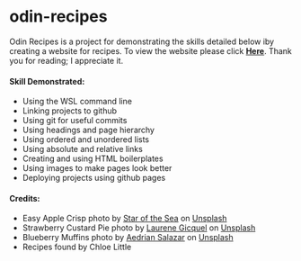 # odin-recipes
<p>Odin Recipes is a project for demonstrating the skills detailed below iby creating a website for recipes. To view the website please click <strong><a href="https://joshu-git.github.io/odin-recipes/index.html" target="_black " rel="noopener noreferrer">Here</a></strong>. Thank you for reading; I appreciate it.</p>
<h4>Skill Demonstrated:</h4>
<ul>
    <li>Using the WSL command line</li>
    <li>Linking projects to github</li>
    <li>Using git for useful commits</li>
    <li>Using headings and page hierarchy</li>
    <li>Using ordered and unordered lists</li>
    <li>Using absolute and relative links</li>
    <li>Creating and using HTML boilerplates</li>
    <li>Using images to make pages look better</li>
    <li>Deploying projects using github pages</li>
</ul>
<h4>Credits:</h4>
<ul>
    <li>Easy Apple Crisp photo by <a href="https://unsplash.com/@starofthesea7?utm_content=creditCopyText&utm_medium=referral&utm_source=unsplash">Star of the Sea</a> on <a href="https://unsplash.com/photos/a-brown-pastry-with-white-powder-on-it-iDKtl167KU8?utm_content=creditCopyText&utm_medium=referral&utm_source=unsplash">Unsplash</a></li>
    <li>Strawberry Custard Pie photo by <a href="https://unsplash.com/@indianashat?utm_content=creditCopyText&utm_medium=referral&utm_source=unsplash">Laurene Gicquel</a> on <a href="https://unsplash.com/photos/red-and-white-round-fruit-on-brown-wooden-table-lYGG8TwVY-o?utm_content=creditCopyText&utm_medium=referral&utm_source=unsplash">Unsplash</a></li>
    <li>Blueberry Muffins photo by <a href="https://unsplash.com/@aedrian?utm_content=creditCopyText&utm_medium=referral&utm_source=unsplash">Aedrian Salazar</a> on <a href="https://unsplash.com/photos/brown-cupcakes-on-black-table-dRjNZk6UQK8?utm_content=creditCopyText&utm_medium=referral&utm_source=unsplash">Unsplash</a></li>
    <li>Recipes found by Chloe Little</li>
</ul>